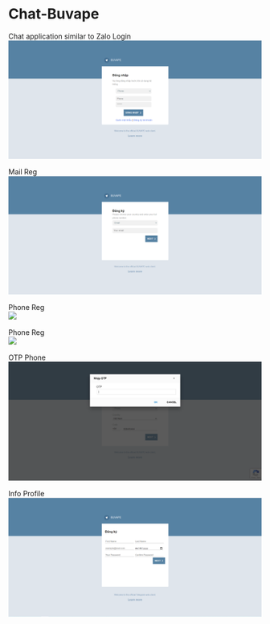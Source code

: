 # Chat-Buvape
Chat application similar to Zalo
Login <br>
<img src="https://github.com/hmqiwtCode/Chat-Buvape/blob/master/imgs/index.PNG"><br>

Mail Reg <br>
<img src="https://github.com/hmqiwtCode/Chat-Buvape/blob/master/imgs/mailreg.PNG"><br>

Phone Reg <br>
<img src="https://github.com/hmqiwtCode/Chat-Buvape/blob/master/imgs/phone.PNG"><br>

Phone Reg <br>
<img src="https://github.com/hmqiwtCode/Chat-Buvape/blob/master/imgs/phone.PNG"><br>

OTP Phone
<img src="https://github.com/hmqiwtCode/Chat-Buvape/blob/master/imgs/otpphone.PNG"><br>

Info Profile
<img src="https://github.com/hmqiwtCode/Chat-Buvape/blob/master/imgs/info.PNG"><br>

